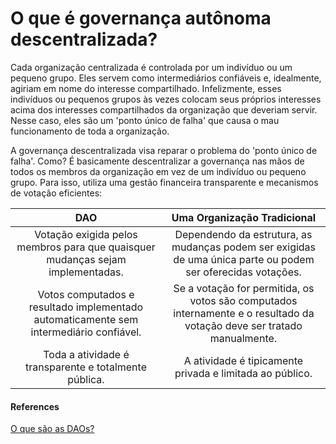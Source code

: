 # O que é governança autônoma descentralizada?

Cada organização centralizada é controlada por um indivíduo ou um pequeno grupo. Eles servem como intermediários confiáveis ​​e, idealmente, agiriam em nome do interesse compartilhado. Infelizmente, esses indivíduos ou pequenos grupos às vezes colocam seus próprios interesses acima dos interesses compartilhados da organização que deveriam servir. Nesse caso, eles são um 'ponto único de falha' que causa o mau funcionamento de toda a organização.&#x20;

A governança descentralizada visa reparar o problema do 'ponto único de falha'. Como? É basicamente descentralizar a governança nas mãos de todos os membros da organização em vez de um indivíduo ou pequeno grupo. Para isso, utiliza uma gestão financeira transparente e mecanismos de votação eficientes:

|                                           DAO                                          |                                               Uma Organização Tradicional                                               |
| :------------------------------------------------------------------------------------: | :---------------------------------------------------------------------------------------------------------------------: |
|     Votação exigida pelos membros para que quaisquer mudanças sejam implementadas.     |       Dependendo da estrutura, as mudanças podem ser exigidas de uma única parte ou podem ser oferecidas votações.      |
| Votos computados e resultado implementado automaticamente sem intermediário confiável. | Se a votação for permitida, os votos são computados internamente e o resultado da votação deve ser tratado manualmente. |
|                  Toda a atividade é transparente e totalmente pública.                 |                                 A atividade é tipicamente privada e limitada ao público.                                |

#### **References**

[O que são as DAOs?](https://ethereum-org.translate.goog/en/dao/?\_x\_tr\_sl=en&\_x\_tr\_tl=pt&\_x\_tr\_hl=es-419&\_x\_tr\_pto=wapp)
